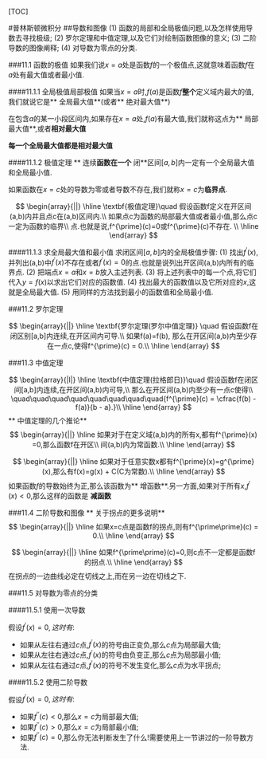[TOC]

#普林斯顿微积分
##导数和图像
(1) 函数的局部和全局极值问题,以及怎样使用导数去寻找极级;
(2) 罗尔定理和中值定理,以及它们对绘制函数图像的意义;
(3) 二阶导数的图像阐释;
(4) 对导数为零点的分类.

###11.1 函数的极值
如果我们说$x=a$处是函数$f$的一个极值点,这就意味着函数$f$在$a$处有最大值或者最小值.

####11.1.1 全局极值局部极值
如果当$x=a$时,$f(a)$是函数$f$**整个**定义域内最大的值,我们就说它是** 全局最大值**(或者** 绝对最大值**)

在包含$a$的某一小段区间内,如果存在$x=a$处,$f(a)$有最大值,我们就称这点为** 局部最大值**,或者**相对最大值**

**每一个全局最大值都是相对最大值**

####11.1.2 极值定理
** 连续**函数在一个** 闭**区间$[a,b]$内一定有一个全局最大值和全局最小值.

如果函数在$x=c$处的导数为零或者导数不存在,我们就称$x=c$为**临界点**.

$$
\begin{array}{||}
\hline
\textbf{极值定理}\quad 假设函数f定义在开区间(a,b)内并且点c在(a,b)区间内.\\
 如果点c为函数的局部最大值或者最小值,那么点c一定为函数的临界\\
点.也就是说,f^{\prime}(c)=0或f^{\prime}(c)不存在. \\
\hline
\end{array}
$$

####11.1.3 求全局最大值和最小值
求闭区间$[a,b]$内的全局极值步骤:
(1) 找出$f^{\prime}(x)$,并列出(a,b)中$f^{\prime}(x)$不存在或者$f^{\prime}(x)=0$的点.也就是说列出开区间(a,b)内所有的临界点.
(2) 把端点$x=a$和$x=b$放入主述列表.
(3) 将上述列表中的每一个点,将它们代入$y= f(x)$以求出它们对应的函数值.
(4) 找出最大的函数值以及它所对应的$x$,这就是全局最大值.
(5) 用同样的方法找到最小的函数值和全局最小值.

###11.2 罗尔定理

$$
\begin{array}{||}
\hline
\textbf{罗尔定理(罗尔中值定理)} \quad 假设函数f在闭区别[a,b]内连续,在开区间内可导.\\
如果f(a)=f(b), 那么在开区间(a,b)内至少存在一点c,使得f^{\prime}(c) = 0.\\
\hline
\end{array}
$$

###11.3 中值定理

$$
\begin{array}{|l|}
\hline
\textbf{中值定理(拉格郎日)}\quad 假设函数f在闭区间[a,b]内连续,在开区间(a,b)内可导,\\
那么在开区间(a,b)内至少有一点c使得\\
\quad\quad\quad\quad\quad\quad\quad\quad{f^{\prime}(c) = \cfrac{f(b) - f(a)}{b - a}.}\\
\hline
\end{array}
$$
** 中值定理的几个推论**
$$
\begin{array}{||}
\hline
如果对于在定义域(a,b)内的所有x,都有f^{\prime}(x) =0,那么函数f在开区\\
间(a,b)内为常函数.\\
\hline
\end{array}
$$

$$
\begin{array}{||}
\hline
如果对于任意实数x都有f^{\prime}(x)=g^{\prime}(x),那么有f(x)=g(x) + C(C为常数).\\
\hline
\end{array}
$$
如果函数$f$的导数始终为正,那么该函数为** 增函数**.另一方面,如果对于所有$x$,$f^{\prime}(x)<0$,那么这样的函数是 **减函数**

###11.4 二阶导数和图像
** 关于拐点的更多说明**
$$
\begin{array}{||}
\hline
如果x=c点是函数f的拐点,则有f^{\prime\prime}(c) = 0.\\
\hline
\end{array}
$$

$$
\begin{array}{||}
\hline
如果f^{\prime\prime}(c)=0,则c点不一定都是函数f的拐点.\\
\hline
\end{array}
$$
在拐点的一边曲线必定在切线之上,而在另一边在切线之下.

###11.5 对导数为零点的分类

####11.5.1 使用一次导数

假设$f^{\prime}(x)=0,这时有:$
- 如果从左往右通过$c$点,$f^{\prime}(x)$的符号由正变负,那么$c$点为局部最大值;
- 如果从左往右通过$c$点,$f^{\prime}(x)$的符号由负变正,那么$c$点为局部最小值;
- 如果从左往右通过$c$点,$f^{\prime}(x)$的符号不发生变化,那么$c$点为水平拐点;

####11.5.2 使用二阶导数

假设$f^{\prime}(x)=0,这时有:$

- 如果$f^{\prime\prime}(c)\lt 0$,那么$x=c$为局部最大值;
- 如果$f^{\prime\prime}(c)\gt 0$,那么$x=c$为局部最小值;
- 如果$f^{\prime\prime}(c)= 0$,那么你无法判断发生了什么!需要使用上一节讲过的一阶导数方法.












